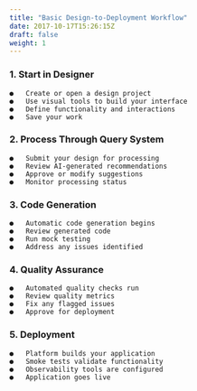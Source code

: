 ```yaml
---
title: "Basic Design-to-Deployment Workflow"
date: 2017-10-17T15:26:15Z
draft: false
weight: 1
---
```


### 1. Start in Designer
```
●	Create or open a design project
●	Use visual tools to build your interface
●	Define functionality and interactions
●	Save your work 
```
### 2. Process Through Query System
```
●	Submit your design for processing
●	Review AI-generated recommendations
●	Approve or modify suggestions
●	Monitor processing status
```
###	3. Code Generation
```
●	Automatic code generation begins
●	Review generated code
●	Run mock testing
●	Address any issues identified
```
###	4. Quality Assurance
```
●	Automated quality checks run
●	Review quality metrics
●	Fix any flagged issues
●	Approve for deployment
```
###	5. Deployment
```
●	Platform builds your application
●	Smoke tests validate functionality
●	Observability tools are configured
●	Application goes live
```